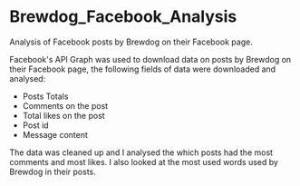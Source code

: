 # Brewdog_Facebook_Analysis

Analysis of Facebook posts by Brewdog on their Facebook page.

Facebook's API Graph was used to download data on posts by Brewdog on their Facebook page, the following fields of data were downloaded and analysed:

* Posts Totals 
* Comments on the post 
* Total likes on the post 
* Post id 
* Message content

The data was cleaned up and I analysed the which posts had the most comments and most likes. I also looked at the most used words used by Brewdog in their posts.
